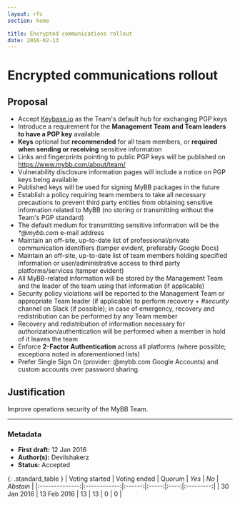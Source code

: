 ```yaml
---
layout: rfc
section: home

title: Encrypted communications rollout
date: 2016-02-13
---
```


# Encrypted communications rollout

##  Proposal
- Accept [Keybase.io](https://keybase.io) as the Team's default hub for exchanging PGP keys
- Introduce a requirement for the **Management Team and Team leaders to have a PGP key** available
- **Keys** optional but **recommended** for all team members, or **required when sending or receiving** sensitive information
- Links and fingerprints pointing to public PGP keys will be published on https://www.mybb.com/about/team/
- Vulnerability disclosure information pages will include a notice on PGP keys being available
- Published keys will be used for signing MyBB packages in the future
- Establish a policy requiring team members to take all necessary precautions to prevent third party entities from obtaining sensitive information related to MyBB (no storing or transmitting without the Team's PGP standard)
- The default medium for transmitting sensitive information will be the _\*@mybb.com_ e-mail address
- Maintain an off-site, up-to-date list of professional/private communication identifiers (tamper evident, preferably Google Docs)
- Maintain an off-site, up-to-date list of team members holding specified information or user/administrative access to third party platforms/services (tamper evident)
- All MyBB-related information will be stored by the Management Team and the leader of the team using that information (if applicable)
- Security policy violations will be reported to the Management Team or appropriate Team leader (if applicable) to perform recovery + _#security_ channel on Slack (if possible); in case of emergency, recovery and redistribution can be performed by any Team member
- Recovery and redistribution of information necessary for authorization/authentication will be performed when a member in hold of it leaves the team
- Enforce **2-Factor Authentication** across all platforms (where possible; exceptions noted in aforementioned lists)
- Prefer Single Sign On (provider: @mybb.com Google Accounts) and custom accounts over password sharing.

## Justification
 Improve operations security of the MyBB Team.

---

### Metadata
- **First draft:** 12 Jan 2016
- **Author(s):** Devilshakerz
- **Status:** Accepted

{: .standard_table }
| Voting started | Voting ended | Quorum | _Yes_ | _No_ | _Abstain_ |
|:--------------:|:------------:|:------:|:-----:|:----:|:---------:|
| 30 Jan 2016    | 13 Feb 2016  | 13     | 13    | 0    | 0         |
